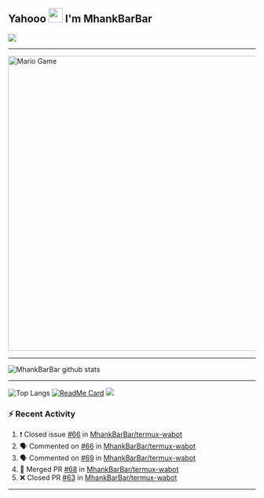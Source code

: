 ## Yahooo <img src="https://github.com/TheDudeThatCode/TheDudeThatCode/blob/master/Assets/Hi.gif" width="29px"> I'm MhankBarBar
<img align="center" height="auto" src="https://avatars.githubusercontent.com/u/55822959?s=460&u=98e06e04babbf38abadbcef21413060992a40d71&v=4"/>

___

<img src="https://github.com/TheDudeThatCode/TheDudeThatCode/blob/master/Assets/Mario_Gameplay.gif" alt="Mario Game" width="600" />

___

![MhankBarBar github stats](https://github-readme-stats.vercel.app/api?username=mhankbarbar&show_icons=true&theme=buefy&show_owner=true)
___

![Top Langs](https://github-readme-stats.vercel.app/api/top-langs/?username=mhankbarbar&theme=buefy)
[![ReadMe Card](https://github-readme-stats.vercel.app/api/pin/?username=mhankbarbar&repo=termux-wabot&theme=buefy)](https://github.com/mhankbarbar/termux-wabot)
![](https://github-profile-trophy.vercel.app/?username=MhankBarBar&row=2&column=3)

### :zap: Recent Activity

<!--START_SECTION:activity-->
1. ❗️ Closed issue [#66](https://github.com/MhankBarBar/termux-wabot/issues/66) in [MhankBarBar/termux-wabot](https://github.com/MhankBarBar/termux-wabot)
2. 🗣 Commented on [#66](https://github.com/MhankBarBar/termux-wabot/issues/66) in [MhankBarBar/termux-wabot](https://github.com/MhankBarBar/termux-wabot)
3. 🗣 Commented on [#69](https://github.com/MhankBarBar/termux-wabot/issues/69) in [MhankBarBar/termux-wabot](https://github.com/MhankBarBar/termux-wabot)
4. 🎉 Merged PR [#68](https://github.com/MhankBarBar/termux-wabot/pull/68) in [MhankBarBar/termux-wabot](https://github.com/MhankBarBar/termux-wabot)
5. ❌ Closed PR [#63](https://github.com/MhankBarBar/termux-wabot/pull/63) in [MhankBarBar/termux-wabot](https://github.com/MhankBarBar/termux-wabot)
<!--END_SECTION:activity-->

---

<!--START_SECTION:waka-->

<!--END_SECTION:waka-->
